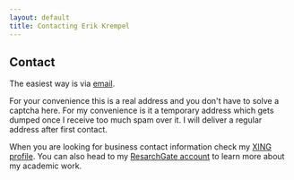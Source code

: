 ```yaml
---
layout: default
title: Contacting Erik Krempel
---
```


## Contact


The easiest way is via [email](mailto:spamrotate6@erikkrempel.net).

For your convenience this is a real address and you don't have to solve a captcha here. For my convenience is it a temporary address which gets dumped once I receive too much spam over it. I will deliver a regular address after first contact.

When you are looking for business contact information check my [XING profile](https://www.xing.com/profile/Erik_Krempel). 
You can also head to my [ResarchGate account](https://www.researchgate.net/profile/Erik_Krempel) to learn more about my academic work.
